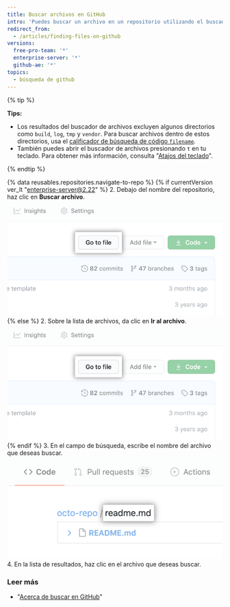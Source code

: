 ```yaml
---
title: Buscar archivos en GitHub
intro: 'Puedes buscar un archivo en un repositorio utilizando el buscador de archivos. Para buscar un archivo en distintos repositorios en {% data variables.product.product_name %}, usa el [calificados de búsqueda de código`filename`](/articles/searching-code#search-by-filename).'
redirect_from:
  - /articles/finding-files-on-github
versions:
  free-pro-team: '*'
  enterprise-server: '*'
  github-ae: '*'
topics:
  - búsqueda de github
---
```


{% tip %}

**Tips:**

- Los resultados del buscador de archivos excluyen algunos directorios como `build`, `log`, `tmp` y `vendor`. Para buscar archivos dentro de estos directorios, usa el [calificador de búsqueda de código `filename`](/articles/searching-code#search-by-filename).
- También puedes abrir el buscador de archivos presionando `t` en tu teclado. Para obtener más información, consulta "[Atajos del teclado](/articles/keyboard-shortcuts/#comments)".

{% endtip %}

{% data reusables.repositories.navigate-to-repo %}
{% if currentVersion ver_lt "enterprise-server@2.22" %}
2. Debajo del nombre del repositorio, haz clic en **Buscar archivo**. ![Botón Buscar archivo](/assets/images/help/search/find-file-button.png)
{% else %}
2. Sobre la lista de archivos, da clic en **Ir al archivo**. ![Botón Buscar archivo](/assets/images/help/search/find-file-button.png)
{% endif %}
3. En el campo de búsqueda, escribe el nombre del archivo que deseas buscar. ![Campo de búsqueda Buscar archivo](/assets/images/help/search/find-file-search-field.png)
4. En la lista de resultados, haz clic en el archivo que deseas buscar.

### Leer más

- "[Acerca de buscar en GitHub](/articles/about-searching-on-github)"

